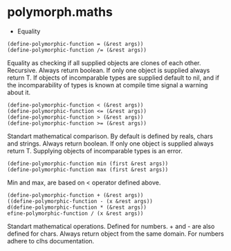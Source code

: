 # polymorph.maths
- Equality
``` common-lisp
(define-polymorphic-function = (&rest args))
(define-polymorphic-function /= (&rest args))
```
Equality as checking if all supplied objects are clones of each other. Recursive. Always return boolean. If only one object is supplied always return T. If objects of incomparable types are supplied default to nil, and if the incomparability of types is known at compile time signal a warning about it.

```common-lisp
(define-polymorphic-function < (&rest args))
(define-polymorphic-function <= (&rest args))
(define-polymorphic-function > (&rest args))
(define-polymorphic-function >= (&rest args))
```
Standart mathematical comparison. By default is defined by reals, chars and strings. Always return boolean. If only one object is supplied always return T. Supplying objects of incomparable types is an error.

```common-lisp
(define-polymorphic-function min (first &rest args))
(define-polymorphic-function max (first &rest args))
```
Min and max, are based on < operator defined above.


```common-lisp
(define-polymorphic-function + (&rest args))
((define-polymorphic-function - (x &rest args))
d(define-polymorphic-function * (&rest args))
efine-polymorphic-function / (x &rest args))
```
Standart mathematical operations. Defined for numbers. + and - are also defined for chars. Always return object from the same domain. For numbers adhere to clhs documentation.

